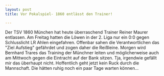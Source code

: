```yaml
---
layout: post
title: Vor Pokalspiel- 1860 entlässt den Trainer!

---
```


Der TSV 1860 München hat heute überraschend Trainer Reiner Maurer entlassen. Am Freitag hatten die Löwen in der 2. Liga nur ein 0:0 gegen Schlusslicht LR Ahlen eingefahren. Offenbar sahen die Verantwortlichen das "Ziel Aufstieg" gefährdet und zogen daher die Reißleine. Morgen wird Bernhard Trares das Training der Münchner leiten und möglicherweise auch am Mittwoch gegen die Eintracht auf der Bank sitzen. Tja, irgendwie gefällt mir das überhaupt nicht. Hoffentlich geht jetzt kein Ruck durch die Mannschaft. Die hätten ruhig noch ein paar Tage warten können...


